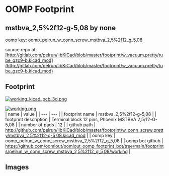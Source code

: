 # OOMP Footprint  
## mstbva_2,5%2f12-g-5,08  by none  
  
oomp key: oomp_pelrun_w_conn_screw_mstbva_2,5%2f12_g_5,08  
  
source repo at: [http://gitlab.com/pelrun/libKiCad/blob/master/footprint/w_vacuum.pretty/tube_gzc9-b.kicad_mod](http://gitlab.com/pelrun/libKiCad/blob/master/footprint/w_vacuum.pretty/tube_gzc9-b.kicad_mod)  
## Footprint  
  
[![working_kicad_pcb_3d.png](working_kicad_pcb_3d_600.png)](working_kicad_pcb_3d.png)  
  
[![working.png](working_600.png)](working.png)  
| name | value | 
| --- | --- | 
| footprint name | mstbva_2,5%2f12-g-5,08 | 
| footprint description | Terminal block 12 pins, Phoenix MSTBVA 2,5/12-G-5,08 | 
| number of pads | 12 | 
| github path | http://github.com/pelrun/libKiCad/blob/master/footprint/w_conn_screw.pretty/mstbva_2,5%2f12-g-5,08.kicad_mod | 
| oomp key | oomp_pelrun_w_conn_screw_mstbva_2,5%2f12_g_5,08 | 
| oomp bot github | https://github.com/oomlout/oomlout_oomp_footprint_bot/tree/main/footprints/pelrun_w_conn_screw_mstbva_2,5%2f12_g_5,08/working | 
## Images  
